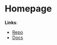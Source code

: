 # Homepage

**Links**:
- [Repo](https://github.com/benphelps/homepage)
- [Docs](https://gethomepage.dev/en/installation/)
